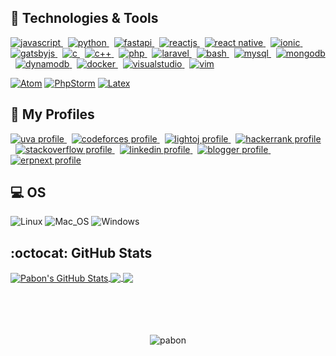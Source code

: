 ## :fork_and_knife: Technologies & Tools

<a href="https://developer.mozilla.org/en-US/docs/Web/JavaScript" target="_blank">
  <img src="https://img.shields.io/badge/Code-Javascript-informational?style=for-the-badge&logo=Javascript&labelColor=17202A&color=1abc9c" alt="javascript" />
</a>
&nbsp;
<a href="https://www.python.org/" target="_blank">
  <img src="https://img.shields.io/badge/Code-Python-informational?style=for-the-badge&logo=python&labelColor=17202A&color=1abc9c" alt="python" />
</a>
&nbsp;
<a href="https://fastapi.tiangolo.com/" target="_blank">
  <img src="https://img.shields.io/badge/Code-FastAPI-informational?style=for-the-badge&logo=fastapi&labelColor=17202A&color=1abc9c" alt="fastapi" />
</a>
&nbsp;
<a href="https://reactjs.org/" target="_blank">
  <img src="https://img.shields.io/badge/Code-ReactJS-informational?style=for-the-badge&logo=React&labelColor=17202A&color=1abc9c" alt="reactjs" />
</a>
&nbsp;
<a href=" https://reactnative.dev/" target="_blank">
  <img src="https://img.shields.io/badge/Code-React_Native-informational?style=for-the-badge&logo=React&labelColor=17202A&color=1abc9c" alt="react native" />
</a>
&nbsp;
<a href="https://ionicframework.com/" target="_blank">
  <img src="https://img.shields.io/badge/Code-Ionic-informational?style=for-the-badge&logo=Ionic&labelColor=17202A&color=1abc9c" alt="ionic" />
</a>
&nbsp;
<a href="https://www.gatsbyjs.org/" target="_blank">
  <img src="https://img.shields.io/badge/Code-Gatsby-informational?style=for-the-badge&logo=Gatsby&logoColor=663399&labelColor=17202A&color=1abc9c" alt="gatsbyjs" />
</a>
&nbsp;
<a href="https://www.cprogramming.com/" target="_blank">
  <img src="https://img.shields.io/badge/Code-C-informational?style=for-the-badge&logo=c&labelColor=17202A&color=1abc9c" alt="c" />
</a>
&nbsp;
<a href="https://isocpp.org/" target="_blank">
  <img src="https://img.shields.io/badge/Code-C++-informational?style=for-the-badge&logo=c%2B%2B&labelColor=17202A&color=1abc9c" alt="c++" />
</a>
&nbsp;
<a href="https://www.php.net/" target="_blank">
  <img src="https://img.shields.io/badge/Code-PHP-informational?style=for-the-badge&logo=php&labelColor=17202A&color=1abc9c" alt="php" />
</a>
&nbsp;
<a href="https://laravel.com/" target="_blank">
  <img src="https://img.shields.io/badge/Code-Laravel-informational?style=for-the-badge&logo=laravel&labelColor=17202A&color=1abc9c" alt="laravel" />
</a>
&nbsp;
<a href="https://devhints.io/bash" target="_blank">
  <img src="https://img.shields.io/badge/Shell-Bash-informational?style=for-the-badge&logo=GNU-Bash&labelColor=17202A&color=1abc9c" alt="bash" />
</a>
&nbsp;
<a href="https://www.mysql.com/" target="_blank">
  <img src="https://img.shields.io/badge/DB-MySQL-informational?style=for-the-badge&logo=mysql&labelColor=17202A&color=1abc9c" alt="mysql" />
</a>
&nbsp;
<a href="https://www.mongodb.com/" target="_blank">
  <img src="https://img.shields.io/badge/DB-MongoDB-informational?style=for-the-badge&logo=mongodb&logoColor=4DB33D&labelColor=17202A&color=1abc9c" alt="mongodb" />
</a>
&nbsp;
<a href="https://aws.amazon.com/dynamodb/" target="_blank">
  <img src="https://img.shields.io/badge/DB-DynamoDB-informational?style=for-the-badge&logo=Amazon-DynamoDB&labelColor=17202A&color=1abc9c" alt="dynamodb" />
</a>
&nbsp;
<a href="https://www.docker.com/" target="_blank">
  <img src="https://img.shields.io/badge/Tools-Docker-informational?style=for-the-badge&logo=Docker&labelColor=17202A&color=1abc9c" alt="docker" />
</a>
&nbsp;
<a href="https://code.visualstudio.com/" target="_blank">
  <img src="https://img.shields.io/badge/Editor-Visual_Studio_Code-informational?style=for-the-badge&logo=visual-studio-code&logoColor=007ACC&labelColor=17202A&color=1abc9c" alt="visualstudio" />
</a>
&nbsp;
<a href="https://www.vim.org/" target="_blank">
  <img src="https://img.shields.io/badge/Editor-Vim-informational?style=for-the-badge&logo=vim&labelColor=17202A&color=1abc9c" alt="vim" />
</a>

[![Atom](https://img.shields.io/badge/Editor-Atom-informational?style=for-the-badge&logo=Atom&labelColor=17202A&color=1abc9c)](https://atom.io/)
[![PhpStorm](https://img.shields.io/badge/IDE-PhpStorm-informational?style=for-the-badge&logo=phpstorm&labelColor=17202A&color=1abc9c)](https://www.jetbrains.com/phpstorm/)
[![Latex](https://img.shields.io/badge/Latex-★★☆-lightgrey?labelColor=008080&logo=LaTeX&style=for-the-badge&logoColor=white)](https://www.latex-project.org/)

## :ghost: My Profiles

<a href="https://uhunt.onlinejudge.org/id/370372" target="_blank">
  <img src="https://img.shields.io/badge/online_judge-uva-F34B7D?style=for-the-badge&logo=none" alt="uva profile" />
</a>
&nbsp;
<a href="https://codeforces.com/profile/Back_To_School" target="_blank">
  <img src="https://img.shields.io/badge/online_judge-codeforces-006FBF?style=for-the-badge&logo=codeforces" alt="codeforces profile" />
</a>
&nbsp;
<a href="https://lightoj.com/user/shahnawaz-pabon" target="_blank">
  <img src="https://img.shields.io/badge/online_judge-lightoj-3298DC?style=for-the-badge&logo=none" alt="lightoj profile" />
</a>
&nbsp;
<a href="https://www.hackerrank.com/shahnawaz_pabon" target="_blank">
  <img src="https://img.shields.io/badge/online_judge-hackerrank-1BA94C?style=for-the-badge&logo=hackerrank" alt="hackerrank profile" />
</a>
&nbsp;
<a href="https://stackoverflow.com/users/6174271/shahnawaz-hossan" target="_blank">
  <img src="https://img.shields.io/badge/profile-stack_overflow-F2740D?style=for-the-badge&logo=stackoverflow" alt="stackoverflow profile" />
</a>
&nbsp;
<a href="https://www.linkedin.com/in/backtoschool/" target="_blank">
  <img src="https://img.shields.io/badge/profile-Linked_in-0E76E8?style=for-the-badge&logo=linkedin" alt="linkedin profile" />
</a>
&nbsp;
<a href="https://shahnawaz-pabon.blogspot.com/" target="_blank">
  <img src="https://img.shields.io/badge/profile-blogger-FC4F08?style=for-the-badge&logo=blogger" alt="blogger profile" />
</a>
&nbsp;
<a href="https://discuss.erpnext.com/u/pabon_cse_12/summary" target="_blank">
  <img src="https://img.shields.io/badge/profile-erpnext-7079F7?style=for-the-badge&logo=none" alt="erpnext profile" />
</a>

## :computer: OS

![Linux](https://img.shields.io/badge/-Linux-FCC624?logo=Linux&style=for-the-badge&logoColor=black)
![Mac_OS](https://img.shields.io/badge/-Mac_OS-999999?logo=Apple&style=for-the-badge&logoColor=white)
![Windows](https://img.shields.io/badge/-Windows-00A4EF?logo=Windows&style=for-the-badge&logoColor=white)

## :octocat: GitHub Stats

<a href="https://github.com/shahnawaz-pabon">
  <img align="center" src="https://github-readme-stats.vercel.app/api?username=shahnawaz-pabon&show_icons=true&include_all_commits=true&line_height=27&count_private=true&title_color=76D7C4&text_color=c9cacc&icon_color=3498DB&bg_color=2c3e50" alt="Pabon's GitHub Stats" />
</a>

<a href="https://github.com/shahnawaz-pabon">
  <img align="center" src="https://github-readme-stats.vercel.app/api/top-langs/?username=shahnawaz-pabon&hide=java,objective-c&title_color=76D7C4&text_color=c9cacc&icon_color=F0DB4F&bg_color=2c3e50" />
</a>

<a href="https://github.com/shahnawaz-pabon/shahnawaz-pabon.github.io">
  <img align="center" src="https://github-readme-stats.vercel.app/api/pin/?username=shahnawaz-pabon&repo=shahnawaz-pabon.github.io&title_color=76D7C4&text_color=c9cacc&icon_color=3498DB&bg_color=2c3e50" />
</a>

<br>
<br>
<br>
<br>
<br>

<p align="center">
  <img src="https://komarev.com/ghpvc/?username=shahnawaz-pabon&color=1abc9c&label=PROFILE+VIEWS&style=flat" alt="pabon" />
</p>

<!-- Definitions -->

[pabon]: https://github.com/shahnawaz-pabon
[javascript]: https://developer.mozilla.org/en-US/docs/Web/JavaScript
[python]: https://www.python.org/
[reactjs]: https://reactjs.org/
[reactnative]: https://reactnative.dev/
[ionic]: https://ionicframework.com/
[gatsbyjs]: https://www.gatsbyjs.org/
[bash]: https://devhints.io/bash
[docker]: https://www.docker.com/
[visualstudio]: https://code.visualstudio.com/
[atom]: https://atom.io/
[phpstorm]: https://www.jetbrains.com/phpstorm/
